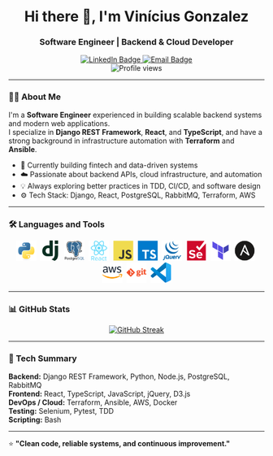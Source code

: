 <h1 align="center">Hi there 👋, I'm Vinícius Gonzalez</h1>
<h3 align="center">Software Engineer | Backend & Cloud Developer</h3>

<div id="badges" align="center">
  <a href="https://www.linkedin.com/in/vin%C3%ADcius-gonzalez-caetano-06943044/">
    <img src="https://img.shields.io/badge/LinkedIn-blue?style=for-the-badge&logo=linkedin&logoColor=white" alt="LinkedIn Badge"/>
  </a>
  <a href="mailto:vinigonzalez1993@gmail.com">
    <img src="https://img.shields.io/badge/Email-red?style=for-the-badge&logo=gmail&logoColor=white" alt="Email Badge"/>
  </a>
</div>

<div align="center">
  <img src="https://komarev.com/ghpvc/?username=vinigonz1993&style=flat-square&color=blue" alt="Profile views"/>
</div>

---

### 👨‍💻 About Me
I'm a **Software Engineer** experienced in building scalable backend systems and modern web applications.  
I specialize in **Django REST Framework**, **React**, and **TypeScript**, and have a strong background in infrastructure automation with **Terraform** and **Ansible**.

- 🔭 Currently building fintech and data-driven systems  
- ☁️ Passionate about backend APIs, cloud infrastructure, and automation  
- 💡 Always exploring better practices in TDD, CI/CD, and software design  
- ⚙️ Tech Stack: Django, React, PostgreSQL, RabbitMQ, Terraform, AWS

---

### 🛠️ Languages and Tools
<div align="center">
  <img src="https://github.com/devicons/devicon/blob/master/icons/python/python-original.svg" title="Python" alt="Python" width="40" height="40"/>&nbsp;
  <img src="https://github.com/devicons/devicon/blob/master/icons/django/django-plain.svg" title="Django" alt="Django" width="40" height="40"/>&nbsp;
  <img src="https://github.com/devicons/devicon/blob/master/icons/postgresql/postgresql-original-wordmark.svg" title="PostgreSQL" alt="PostgreSQL" width="40" height="40"/>&nbsp;
  <img src="https://github.com/devicons/devicon/blob/master/icons/react/react-original-wordmark.svg" title="React" alt="React" width="40" height="40"/>&nbsp;
  <img src="https://github.com/devicons/devicon/blob/master/icons/javascript/javascript-original.svg" title="JavaScript" alt="JavaScript" width="40" height="40"/>&nbsp;
  <img src="https://github.com/devicons/devicon/blob/master/icons/typescript/typescript-plain.svg" title="TypeScript" alt="TypeScript" width="40" height="40"/>&nbsp;
  <img src="https://github.com/devicons/devicon/blob/master/icons/jquery/jquery-plain-wordmark.svg" title="jQuery" alt="jQuery" width="40" height="40"/>&nbsp;
  <img src="https://github.com/devicons/devicon/blob/master/icons/selenium/selenium-original.svg" title="Selenium" alt="Selenium" width="40" height="40"/>&nbsp;
  <img src="https://github.com/devicons/devicon/blob/master/icons/terraform/terraform-original.svg" title="Terraform" alt="Terraform" width="40" height="40"/>&nbsp;
  <img src="https://github.com/devicons/devicon/blob/master/icons/ansible/ansible-original.svg" title="Ansible" alt="Ansible" width="40" height="40"/>&nbsp;
  <img src="https://github.com/devicons/devicon/blob/master/icons/amazonwebservices/amazonwebservices-original-wordmark.svg" title="AWS" alt="AWS" width="40" height="40"/>&nbsp;
  <img src="https://github.com/devicons/devicon/blob/master/icons/git/git-plain-wordmark.svg" title="Git" alt="Git" width="40" height="40"/>&nbsp;
  <img src="https://github.com/devicons/devicon/blob/master/icons/vscode/vscode-original.svg" title="VSCode" alt="VSCode" width="40" height="40"/>
</div>

---

### 📊 GitHub Stats
<div align="center">
  <a href="https://git.io/streak-stats">
    <img src="http://github-readme-streak-stats.herokuapp.com?user=vinigonz1993&theme=merko&hide_border=true&border_radius=8&date_format=j%20M%5B%20Y%5D&mode=weekly&card_width=490" alt="GitHub Streak" />
  </a>
</div>

---

### 🧠 Tech Summary
**Backend:** Django REST Framework, Python, Node.js, PostgreSQL, RabbitMQ  
**Frontend:** React, TypeScript, JavaScript, jQuery, D3.js  
**DevOps / Cloud:** Terraform, Ansible, AWS, Docker  
**Testing:** Selenium, Pytest, TDD  
**Scripting:** Bash

---

⭐ **"Clean code, reliable systems, and continuous improvement."**

